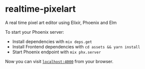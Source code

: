 # realtime-pixelart

A real time pixel art editor using Elixir, Phoenix and Elm

To start your Phoenix server:

  * Install dependencies with `mix deps.get`
  * Install Frontend dependencies with `cd assets && yarn install`
  * Start Phoenix endpoint with `mix phx.server`

Now you can visit [`localhost:4000`](http://localhost:4000) from your browser.